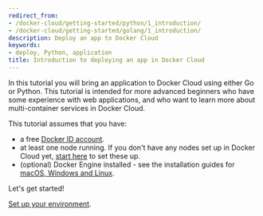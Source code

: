 ```yaml
---
redirect_from:
- /docker-cloud/getting-started/python/1_introduction/
- /docker-cloud/getting-started/golang/1_introduction/
description: Deploy an app to Docker Cloud
keywords:
- deploy, Python, application
title: Introduction to deploying an app in Docker Cloud
---
```


In this tutorial you will bring an application to Docker Cloud using either Go or
Python. This tutorial is intended for more advanced beginners who have some
experience with web applications, and who want to learn more about
multi-container services in Docker Cloud.

This tutorial assumes that you have:

- a free <a href="https://hub.docker.com/" target="_blank">Docker ID account</a>.
- at least one node running. If you don't have any nodes set up in Docker Cloud yet, [start here](../../getting-started/your_first_node.md) to set these up.
- (optional) Docker Engine installed - see the installation guides for <a href="https://docs.docker.com/installation/#installation" target="_blank">macOS, Windows and Linux</a>.

Let's get started!

[Set up your environment](2_set_up.md).
